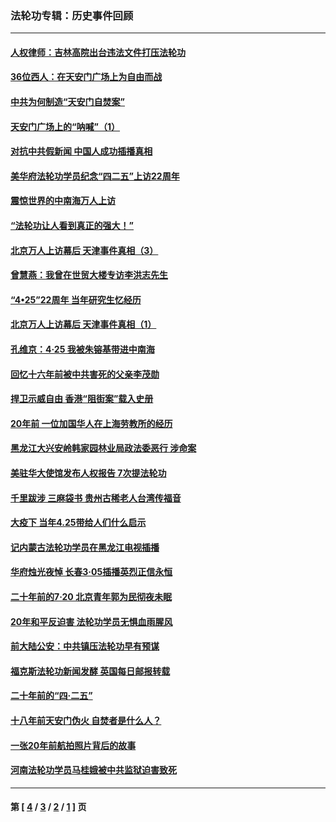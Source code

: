 ### 法轮功专辑：历史事件回顾
---
#### [人权律师：吉林高院出台违法文件打压法轮功](../../pages/nf5793/n13825665.md?10060430) 
#### [36位西人：在天安门广场上为自由而战](../../pages/nf5793/n13390029.md?10060430) 
#### [中共为何制造“天安门自焚案”](../../pages/nf5793/n13183270.md?10060430) 
#### [天安门广场上的“呐喊”（1）](../../pages/nf5793/n13105277.md?10060430) 
#### [对抗中共假新闻 中国人成功插播真相](../../pages/nf5793/n12910618.md?10060430) 
#### [美华府法轮功学员纪念“四二五”上访22周年](../../pages/nf5793/n12904445.md?10060430) 
#### [震惊世界的中南海万人上访](../../pages/nf5793/n12903976.md?10060430) 
#### [“法轮功让人看到真正的强大！”](../../pages/nf5793/n12903195.md?10060430) 
#### [北京万人上访幕后 天津事件真相（3）](../../pages/nf5793/n12902807.md?10060430) 
#### [曾慧燕：我曾在世贸大楼专访李洪志先生](../../pages/nf5793/n12898729.md?10060430) 
#### [“4•25”22周年 当年研究生忆经历](../../pages/nf5793/n12894152.md?10060430) 
#### [北京万人上访幕后 天津事件真相（1）](../../pages/nf5793/n12885174.md?10060430) 
#### [孔维京：4·25 我被朱镕基带进中南海](../../pages/nf5793/n12864987.md?10060430) 
#### [回忆十六年前被中共害死的父亲李茂勋](../../pages/nf5793/n12880270.md?10060430) 
#### [捍卫示威自由 香港“阻街案”载入史册](../../pages/nf5793/n12811245.md?10060430) 
#### [20年前 一位加国华人在上海劳教所的经历](../../pages/nf5793/n12707932.md?10060430) 
#### [黑龙江大兴安岭韩家园林业局政法委恶行 涉命案](../../pages/nf5793/n12622815.md?10060430) 
#### [美驻华大使馆发布人权报告 7次提法轮功](../../pages/nf5793/n12520541.md?10060430) 
#### [千里跋涉 三麻袋书 贵州古稀老人台湾传福音](../../pages/nf5793/n12198750.md?10060430) 
#### [大疫下 当年4.25带给人们什么启示](../../pages/nf5793/n12058565.md?10060430) 
#### [记内蒙古法轮功学员在黑龙江电视插播](../../pages/nf5793/n11699194.md?10060430) 
#### [华府烛光夜悼 长春3·05插播英烈正信永恒](../../pages/nf5793/n11397432.md?10060430) 
#### [二十年前的7·20 北京青年郭为民彻夜未眠](../../pages/nf5793/n11354195.md?10060430) 
#### [20年和平反迫害 法轮功学员无惧血雨腥风](../../pages/nf5793/n11348279.md?10060430) 
#### [前大陆公安：中共镇压法轮功早有预谋](../../pages/nf5793/n11352168.md?10060430) 
#### [福克斯法轮功新闻发酵  英国每日邮报转载](../../pages/nf5793/n11285952.md?10060430) 
#### [二十年前的“四·二五”](../../pages/nf5793/n11207639.md?10060430) 
#### [十八年前天安门伪火 自焚者是什么人？](../../pages/nf5793/n10996556.md?10060430) 
#### [一张20年前航拍照片背后的故事](../../pages/nf5793/n10693797.md?10060430) 
#### [河南法轮功学员马桂娥被中共监狱迫害致死](../../pages/nf5793/n10684974.md?10060430) 

---
#### 第 [ [4](./4.md?10060430) / [3](./3.md?10060430) / [2](./2.md?10060430) / [1](./1.md?10060430) ] 页
